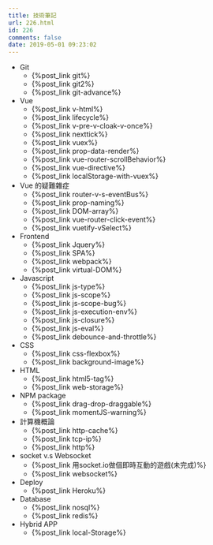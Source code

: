 ```yaml
---
title: 技術筆記
url: 226.html
id: 226
comments: false
date: 2019-05-01 09:23:02
---
```


- Git
  - {%post_link git%}
  - {%post_link git2%}
  - {%post_link git-advance%}
- Vue
  - {%post_link v-html%}
  - {%post_link lifecycle%}
  - {%post_link v-pre-v-cloak-v-once%}
  - {%post_link nexttick%}
  - {%post_link vuex%}
  - {%post_link prop-data-render%}
  - {%post_link vue-router-scrollBehavior%}
  - {%post_link vue-directive%}
  - {%post_link localStorage-with-vuex%}
- Vue 的疑難雜症
  - {%post_link router-v-s-eventBus%}
  - {%post_link prop-naming%}
  - {%post_link DOM-array%}
  - {%post_link vue-router-click-event%}
  - {%post_link vuetify-vSelect%}
- Frontend
  - {%post_link Jquery%}
  - {%post_link SPA%}
  - {%post_link webpack%}
  - {%post_link virtual-DOM%}
- Javascript
  - {%post_link js-type%}
  - {%post_link js-scope%}
  - {%post_link js-scope-bug%}
  - {%post_link js-execution-env%}
  - {%post_link js-closure%}
  - {%post_link js-eval%}
  - {%post_link debounce-and-throttle%}
- CSS
  - {%post_link css-flexbox%}
  - {%post_link background-image%}
- HTML
  - {%post_link html5-tag%}
  - {%post_link web-storage%}
- NPM package
  - {%post_link drag-drop-draggable%}
  - {%post_link momentJS-warning%}
- 計算機概論
  - {%post_link http-cache%}
  - {%post_link tcp-ip%}
  - {%post_link http%}
- socket v.s Websocket
  - {%post_link 用socket.io做個即時互動的遊戲(未完成)%}
  - {%post_link websocket%}
- Deploy
  - {%post_link Heroku%}
- Database
  - {%post_link nosql%}
  - {%post_link redis%}
- Hybrid APP
  - {%post_link local-Storage%}
